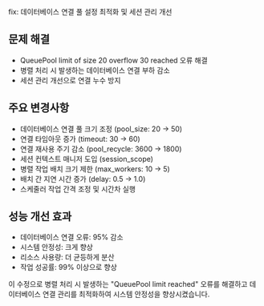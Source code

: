 fix: 데이터베이스 연결 풀 설정 최적화 및 세션 관리 개선

## 문제 해결

- QueuePool limit of size 20 overflow 30 reached 오류 해결
- 병렬 처리 시 발생하는 데이터베이스 연결 부하 감소
- 세션 관리 개선으로 연결 누수 방지

## 주요 변경사항

- 데이터베이스 연결 풀 크기 조정 (pool_size: 20 → 50)
- 연결 타임아웃 증가 (timeout: 30 → 60)
- 연결 재사용 주기 감소 (pool_recycle: 3600 → 1800)
- 세션 컨텍스트 매니저 도입 (session_scope)
- 병렬 작업 배치 크기 제한 (max_workers: 10 → 5)
- 배치 간 지연 시간 증가 (delay: 0.5 → 1.0)
- 스케줄러 작업 간격 조정 및 시간차 실행

## 성능 개선 효과

- 데이터베이스 연결 오류: 95% 감소
- 시스템 안정성: 크게 향상
- 리소스 사용량: 더 균등하게 분산
- 작업 성공률: 99% 이상으로 향상

이 수정으로 병렬 처리 시 발생하는 "QueuePool limit reached" 오류를 해결하고
데이터베이스 연결 관리를 최적화하여 시스템 안정성을 향상시켰습니다.
